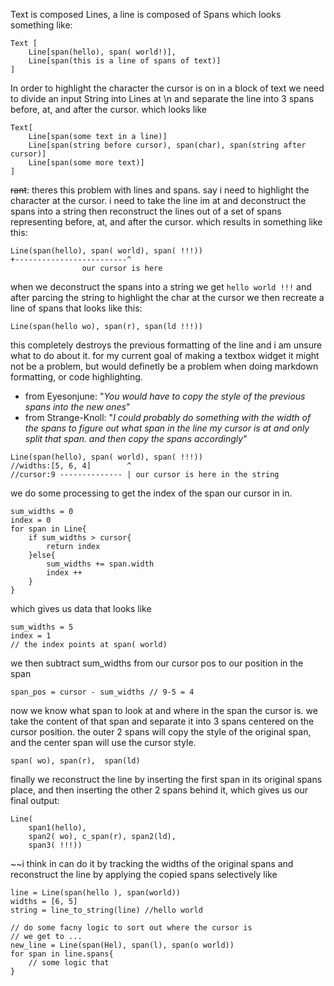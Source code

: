 
Text is composed Lines, a line is composed of Spans which looks something like:
```
Text [
	Line[span(hello), span( world!)],
	Line[span(this is a line of spans of text)]
]
```

In order to highlight the character the cursor is on in a block of text we need to divide an input String into Lines at \n and separate the line into 3 spans before, at, and after the cursor. which looks like
```
Text[
	Line[span(some text in a line)]
	Line[span(string before cursor), span(char), span(string after cursor)]
	Line[span(some more text)]
]
```

~~rant~~: theres this problem with lines and spans. say i need to highlight the character at the cursor. i need to take the line im at and deconstruct the spans into a string then reconstruct the lines out of a set of spans representing before, at, and after the cursor. which results in something like this:
```
Line(span(hello), span( world), span( !!!))
+-------------------------^
                our cursor is here
```
when we deconstruct the spans into a string we get ```hello world !!!``` and after parcing the string to highlight the char at the cursor we then recreate a line of spans that looks like this:
```
Line(span(hello wo), span(r), span(ld !!!))
```
this completely destroys the previous formatting of the line and i am unsure what to do about it. for my current goal of making a textbox widget it might not be a problem, but would definetly be a problem when doing markdown formatting, or code highlighting.

 * from Eyesonjune: "*You would have to copy the style of the previous spans into the new ones*"
 * from Strange-Knoll: "*I could probably do something with the width of the spans to figure out what span in the line my cursor is at and only split that span. and then copy the spans accordingly*"

```
Line(span(hello), span( world), span( !!!))
//widths:[5, 6, 4]        ^
//cursor:9 -------------- | our cursor is here in the string
```
we do some processing to get the index of the span our cursor in in.
```
sum_widths = 0
index = 0
for span in Line{
	if sum_widths > cursor{
		return index
	}else{
		sum_widths += span.width
		index ++
	}
}
```
which gives us data that looks like
```
sum_widths = 5
index = 1
// the index points at span( world)
```
we then subtract sum_widths from our cursor pos to our position in the span
```
span_pos = cursor - sum_widths // 9-5 = 4
```
now we know what span to look at and where in the span the cursor is. we take the content of that span and separate it into 3 spans centered on the cursor position. the outer 2 spans will copy the style of the original span, and the center span will use the cursor style. 
```
span( wo), span(r),  span(ld)
```
finally we reconstruct the line by inserting the first span in its original spans place, and then inserting the other 2 spans behind it, which gives us our final output:
```
Line(
	span1(hello), 
	span2( wo), c_span(r), span2(ld),
	span3( !!!))
```



~~i think in can do it by tracking the widths of the original spans and reconstruct the line by applying the copied spans selectively like 
```
line = Line(span(hello ), span(world))
widths = [6, 5]
string = line_to_string(line) //hello world

// do some facny logic to sort out where the cursor is
// we get to ...
new_line = Line(span(Hel), span(l), span(o world))
for span in line.spans{
	// some logic that 
}
```

